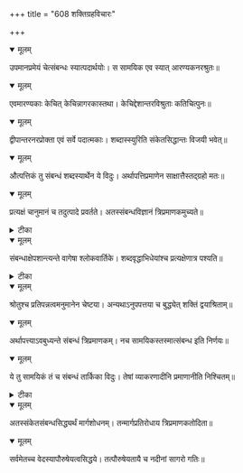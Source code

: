 +++
title = "608 शक्तिग्रहविचारः"

+++


<details open><summary>मूलम्</summary>

उपमानप्रमेयं चेत्संबन्धः स्यात्पदार्थयोः। स सामयिक एव स्यात् आरण्यकनरश्रुतः॥
</details>



<details open><summary>मूलम्</summary>

एवमारण्यकाः केचित् केचिन्नागरकास्तथा। केचिद्देशान्तरविश्रुताः कतिचित्पुनः॥
</details>



<details open><summary>मूलम्</summary>

द्वीपान्तरनरप्रोक्ता एवं सर्वे पदात्मकाः। शब्दास्स्युरिति संकेतसिद्धान्तः विजयी भवेत्॥
</details>



<details open><summary>मूलम्</summary>

औत्पत्तिकं तु संबन्धं शब्दस्यार्थेन ये विदुः। अर्थापत्तिप्रमाणेन साक्षात्तैस्तद्ग्रहो मतः॥
</details>



<details open><summary>मूलम्</summary>

प्रत्यक्षं चानुमानं च तदुत्पादे प्रवर्तते। अतस्संबन्धविज्ञानं त्रिप्रमाणकमुच्यते॥
</details>



<details><summary>टीका</summary>

न्या. म.[245]
</details>



<details open><summary>मूलम्</summary>

संबन्धाक्षेपशान्त्यन्ते वागेषा श्लोकवार्तिके। शब्दवृद्धाभिधेयांश्च प्रत्यक्षेणात्र पश्यति॥
</details>



<details><summary>टीका</summary>

श्लोक.[680]
</details>



<details open><summary>मूलम्</summary>

श्रोतुश्च प्रतिपन्नत्वमनुमानेन चेष्टया। अन्यथाऽनुपपत्तया च बुद्ध्येत् शक्तिं द्वयाश्रिताम्॥
</details>



<details open><summary>मूलम्</summary>

अर्थापत्त्याऽवबुध्यन्ते संबन्धं त्रिप्रमाणकम्। नच सामयिकस्तस्मात्संबन्ध इति निर्णयः॥
</details>



<details open><summary>मूलम्</summary>

ये तु सामयिकं तं च संबन्धं तार्किका विदुः। तेषां व्याकरणादीनि प्रमाणानीति निश्चितम्॥
</details>



<details><summary>टीका</summary>

वै. सू.[7-2-20]
</details>



<details open><summary>मूलम्</summary>

अतस्संकेतसंबन्धसिद्ध्यर्थं मार्गशोधनम्। तन्मार्गप्रतिरोधाय त्रिप्रमाणकतोदिता॥
</details>



<details open><summary>मूलम्</summary>

सर्वमेतच्च वेदस्यापौरुषेयत्वसिद्धये। तत्पौरुषेयतायै च नदीनां सागरो गतिः॥
</details>

